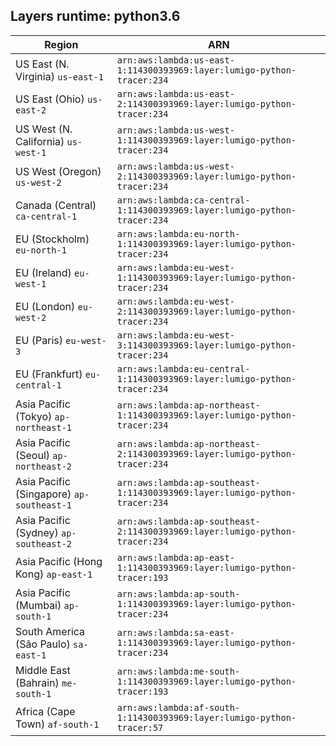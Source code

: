 Layers runtime: python3.6
----
| Region | ARN |
| --- | --- |
|US East (N. Virginia)  `us-east-1`|`arn:aws:lambda:us-east-1:114300393969:layer:lumigo-python-tracer:234`|
|US East (Ohio)  `us-east-2`|`arn:aws:lambda:us-east-2:114300393969:layer:lumigo-python-tracer:234`|
|US West (N. California)  `us-west-1`|`arn:aws:lambda:us-west-1:114300393969:layer:lumigo-python-tracer:234`|
|US West (Oregon)  `us-west-2`|`arn:aws:lambda:us-west-2:114300393969:layer:lumigo-python-tracer:234`|
|Canada (Central)  `ca-central-1`|`arn:aws:lambda:ca-central-1:114300393969:layer:lumigo-python-tracer:234`|
|EU (Stockholm)  `eu-north-1`|`arn:aws:lambda:eu-north-1:114300393969:layer:lumigo-python-tracer:234`|
|EU (Ireland)  `eu-west-1`|`arn:aws:lambda:eu-west-1:114300393969:layer:lumigo-python-tracer:234`|
|EU (London)  `eu-west-2`|`arn:aws:lambda:eu-west-2:114300393969:layer:lumigo-python-tracer:234`|
|EU (Paris)  `eu-west-3`|`arn:aws:lambda:eu-west-3:114300393969:layer:lumigo-python-tracer:234`|
|EU (Frankfurt)  `eu-central-1`|`arn:aws:lambda:eu-central-1:114300393969:layer:lumigo-python-tracer:234`|
|Asia Pacific (Tokyo)  `ap-northeast-1`|`arn:aws:lambda:ap-northeast-1:114300393969:layer:lumigo-python-tracer:234`|
|Asia Pacific (Seoul)  `ap-northeast-2`|`arn:aws:lambda:ap-northeast-2:114300393969:layer:lumigo-python-tracer:234`|
|Asia Pacific (Singapore)  `ap-southeast-1`|`arn:aws:lambda:ap-southeast-1:114300393969:layer:lumigo-python-tracer:234`|
|Asia Pacific (Sydney)  `ap-southeast-2`|`arn:aws:lambda:ap-southeast-2:114300393969:layer:lumigo-python-tracer:234`|
|Asia Pacific (Hong Kong)  `ap-east-1`|`arn:aws:lambda:ap-east-1:114300393969:layer:lumigo-python-tracer:193`|
|Asia Pacific (Mumbai)  `ap-south-1`|`arn:aws:lambda:ap-south-1:114300393969:layer:lumigo-python-tracer:234`|
|South America (São Paulo)  `sa-east-1`|`arn:aws:lambda:sa-east-1:114300393969:layer:lumigo-python-tracer:234`|
|Middle East (Bahrain)  `me-south-1`|`arn:aws:lambda:me-south-1:114300393969:layer:lumigo-python-tracer:193`|
|Africa (Cape Town)  `af-south-1`|`arn:aws:lambda:af-south-1:114300393969:layer:lumigo-python-tracer:57`|
